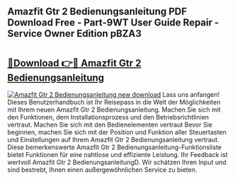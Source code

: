 ## Amazfit Gtr 2 Bedienungsanleitung PDF Download Free - Part-9WT User Guide Repair - Service Owner Edition pBZA3

# <h2><a href="http://df3wy4g.blite.top/?on=Amazfit+Gtr+2+Bedienungsanleitung">🔗Download 👉🔴 Amazfit Gtr 2 Bedienungsanleitung</a></h2>

[![Amazfit Gtr 2 Bedienungsanleitung new download](https://i.imgur.com/lujVjoI.png)](http://df3wy4g.blite.top/?on=Amazfit+Gtr+2+Bedienungsanleitung)
Lass uns anfangen! Dieses Benutzerhandbuch ist Ihr Reisepass in die Welt der Möglichkeiten mit Ihrem neuen Amazfit Gtr 2 Bedienungsanleitung. Machen Sie sich mit den Funktionen, dem Installationsprozess und den Betriebsrichtlinien vertraut. Machen Sie sich mit den Bedienelementen vertraut Bevor Sie beginnen, machen Sie sich mit der Position und Funktion aller Steuertasten und Einstellungen auf Ihrem Amazfit Gtr 2 Bedienungsanleitung vertraut. Diese bemerkenswerte Amazfit Gtr 2 Bedienungsanleitung-Funktionsliste bietet Funktionen für eine nahtlose und effiziente Leistung. Ihr Feedback ist wertvoll Amazfit Gtr 2 BedienungsanleitungD. Wir schätzen Ihren Input und sind bestrebt, Ihnen einen außergewöhnlichen Service zu bieten.
